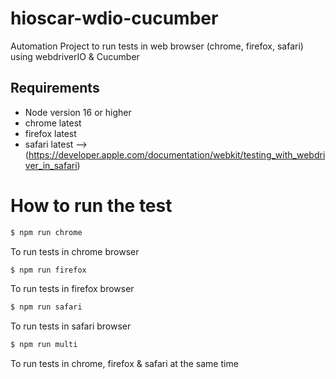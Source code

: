 # hioscar-wdio-cucumber

Automation Project to run tests in web browser (chrome, firefox, safari) using webdriverIO & Cucumber

## Requirements

- Node version 16 or higher
- chrome latest
- firefox latest
- safari latest --> (https://developer.apple.com/documentation/webkit/testing_with_webdriver_in_safari)

# How to run the test

```sh
$ npm run chrome
```
To run tests in chrome browser

```sh
$ npm run firefox
```
To run tests in firefox browser

```sh
$ npm run safari
```
To run tests in safari browser

```sh
$ npm run multi
```
To run tests in chrome, firefox & safari at the same time